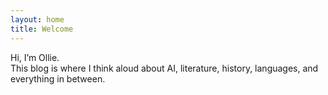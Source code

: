 ```yaml
---
layout: home
title: Welcome
---
```


Hi, I’m Ollie.  
This blog is where I think aloud about AI, literature, history, languages, and everything in between.  
